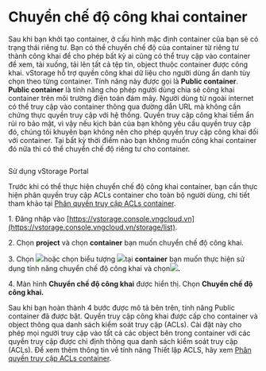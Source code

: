 # Chuyển chế độ công khai container

Sau khi bạn khởi tạo container, ở cấu hình mặc định container của bạn sẽ có trạng thái riêng tư. Bạn có thể chuyển chế độ của container từ riêng tư thành công khai để cho phép bất kỳ ai cũng có thể truy cập vào container để xem, tải xuống, tải lên tất cả tệp tin, object thuộc container được công khai. vStorage hỗ trợ quyền công khai dữ liệu cho người dùng ẩn danh tùy chọn theo từng container. Tính năng này được gọi là **Public container**. **Public container** là tính năng cho phép người dùng chia sẻ công khai container trên môi trường điện toán đám mây. Người dùng từ ngoài internet có thể truy cập vào container thông qua đường dẫn URL mà không cần chứng thực quyền truy cập với hệ thống. Quyền truy cập công khai tiềm ẩn rủi ro bảo mật, vì vậy nếu kịch bản của bạn không yêu cầu quyền truy cập đó, chúng tôi khuyên bạn không nên cho phép quyền truy cập công khai đối với container. Tại bất kỳ thời điểm nào bạn không muốn công khai container đó nữa thì có thể chuyển chế độ riêng tư cho container.&#x20;

<figure><img src="https://www.vngcloud.vn/documents/20126/1455799/vng-cloud-product-vstorage-acl-vi-01-slideshow.jpg" alt=""><figcaption></figcaption></figure>

&#x20;Sử dụng vStorage Portal

Trước khi có thể thực hiện chuyển chế độ công khai container, bạn cần thực hiện phân quyền truy cập ACLs container cho toàn bộ người dùng, chi tiết tham khảo tại [Phân quyền truy cập ACLs container](https://docs.vngcloud.vn/pages/viewpage.action?pageId=49648513).

1\. Đăng nhập vào [https://vstorage.console.vngcloud.vn](https://vstorage.console.vngcloud.vn/storage/list).

2\. Chọn **project** và chọn **container** bạn muốn chuyển chế độ công khai.

3\. Chọn ![](https://docs.vngcloud.vn/download/thumbnails/49648685/image2023-3-6\_10-20-30.png?version=1\&modificationDate=1678072831000\&api=v2)hoặc chọn biểu tượng ![](https://docs.vngcloud.vn/download/thumbnails/49648685/image2023-2-6\_10-20-54.png?version=1\&modificationDate=1675653656000\&api=v2)tại **container** bạn muốn thực hiện sử dụng tính năng chuyển chế độ công khai và chọn![](https://docs.vngcloud.vn/download/thumbnails/49648685/image2023-3-6\_10-21-8.png?version=1\&modificationDate=1678072869000\&api=v2)**.**

4\. Màn hình **Chuyển chế độ công khai** được hiển thị. Chọn **Chuyển chế độ công khai.**

Sau khi bạn hoàn thành 4 bước được mô tả bên trên, tính năng Public container đã được bật. Quyền truy cập công khai được cấp cho container và object thông qua danh sách kiểm soát truy cập (ACLs). Cài đặt này cho phép mọi người truy cập vào tất cả các object bên trong container với các quyền truy cập được chỉ định thông qua danh sách kiểm soát truy cập (ACLs). Để xem thêm thông tin về tính năng Thiết lập ACLS, hãy xem [Phân quyền truy cập ACLs container](https://docs.vngcloud.vn/pages/viewpage.action?pageId=49648513).
